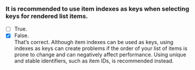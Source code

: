 ### It is recommended to use item indexes as keys when selecting keys for rendered list items.

- [ ] True.
- [x] False. <br>
      That’s correct.​ Although​ item indexes can be used as keys, using indexes as keys can create problems if the order of your list of items is prone to change and can negatively affect performance.​ Using unique and stable identifiers, such as item IDs, is recommended instead.
